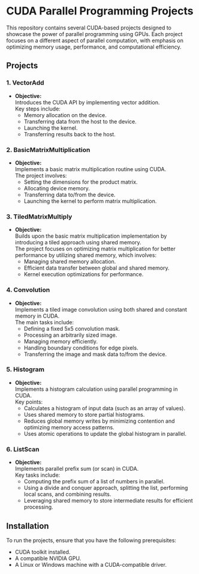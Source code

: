 # CUDA Parallel Programming Projects

This repository contains several CUDA-based projects designed to showcase the power of parallel programming using GPUs. Each project focuses on a different aspect of parallel computation, with emphasis on optimizing memory usage, performance, and computational efficiency.

## Projects

### 1. **VectorAdd**
   - **Objective:**  
     Introduces the CUDA API by implementing vector addition.  
     Key steps include:
     - Memory allocation on the device.
     - Transferring data from the host to the device.
     - Launching the kernel.
     - Transferring results back to the host.

### 2. **BasicMatrixMultiplication**
   - **Objective:**  
     Implements a basic matrix multiplication routine using CUDA.  
     The project involves:
     - Setting the dimensions for the product matrix.
     - Allocating device memory.
     - Transferring data to/from the device.
     - Launching the kernel to perform matrix multiplication.

### 3. **TiledMatrixMultiply**
   - **Objective:**  
     Builds upon the basic matrix multiplication implementation by introducing a tiled approach using shared memory.  
     The project focuses on optimizing matrix multiplication for better performance by utilizing shared memory, which involves:
     - Managing shared memory allocation.
     - Efficient data transfer between global and shared memory.
     - Kernel execution optimizations for performance.

### 4. **Convolution**
   - **Objective:**  
     Implements a tiled image convolution using both shared and constant memory in CUDA.  
     The main tasks include:
     - Defining a fixed 5x5 convolution mask.
     - Processing an arbitrarily sized image.
     - Managing memory efficiently.
     - Handling boundary conditions for edge pixels.
     - Transferring the image and mask data to/from the device.

### 5. **Histogram**
   - **Objective:**  
     Implements a histogram calculation using parallel programming in CUDA.  
     Key points:
     - Calculates a histogram of input data (such as an array of values).
     - Uses shared memory to store partial histograms.
     - Reduces global memory writes by minimizing contention and optimizing memory access patterns.
     - Uses atomic operations to update the global histogram in parallel.

### 6. **ListScan**
   - **Objective:**  
     Implements parallel prefix sum (or scan) in CUDA.  
     Key tasks include:
     - Computing the prefix sum of a list of numbers in parallel.
     - Using a divide and conquer approach, splitting the list, performing local scans, and combining results.
     - Leveraging shared memory to store intermediate results for efficient processing.

## Installation

To run the projects, ensure that you have the following prerequisites:

- CUDA toolkit installed.
- A compatible NVIDIA GPU.
- A Linux or Windows machine with a CUDA-compatible driver.

